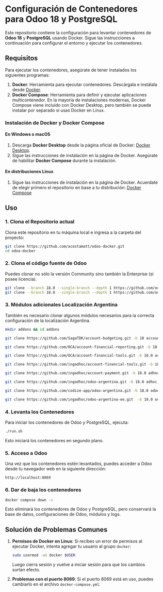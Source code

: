 
# Configuración de Contenedores para Odoo 18 y PostgreSQL

Este repositorio contiene la configuración para levantar contenedores de **Odoo 18** y **PostgreSQL** usando Docker. Sigue las instrucciones a continuación para configurar el entorno y ejecutar los contenedores.

## Requisitos

Para ejecutar los contenedores, asegúrate de tener instalados los siguientes programas:

1. **Docker**: Herramienta para ejecutar contenedores. Descárgala e instálala desde [Docker](https://www.docker.com/get-started).
2. **Docker Compose**: Herramienta para definir y ejecutar aplicaciones multicontenedor. En la mayoría de instalaciones modernas, Docker Compose viene incluido con Docker Desktop, pero también se puede instalar por separado si usas Docker en Linux.

### Instalación de Docker y Docker Compose

#### En Windows o macOS
1. Descarga **Docker Desktop** desde la página oficial de Docker: [Docker Desktop](https://www.docker.com/products/docker-desktop).
2. Sigue las instrucciones de instalación en la página de Docker. Asegúrate de habilitar **Docker Compose** durante la instalación.

#### En distribuciones Linux
1. Sigue las instrucciones de instalación en la página de Docker. Acuerdate de elegir primero el repositorio en base a tu distribución: [Docker Compose](https://docs.docker.com/compose/install/linux/)

## Uso

### 1. Clona el Repositorio actual
Clona este repositorio en tu máquina local e ingresa a la carpeta del proyecto:

```bash
git clone https://github.com/acostamatt/odoo-docker.git
cd odoo-docker
```

### 2. Clona el código fuente de Odoo
Puedes clonar no sólo la versión Community sino también la Enterprise (si posee licencia).

```bash
git clone --branch 18.0 --single-branch --depth 1 https://github.com/odoo/odoo.git community
git clone --branch 18.0 --single-branch --depth 1 https://github.com/odoo/enterprise.git
```

### 3. Módulos adicionales Localización Argentina
También es necesario clonar algunos módulos necesarios para la correcta configuración de la localización Argentina.

```bash
mkdir addons && cd addons

git clone https://github.com/SagaTDK/account-budgeting.git -b 18 account_budgeting

git clone https://github.com/OCA/account-financial-reporting.git -b 18.0 account_financial_reporting

git clone https://github.com/OCA/account-financial-tools.git -b 18.0 account_financial_tools

git clone https://github.com/ingadhoc/account-financial-tools.git -b 18.0 adhoc_account_financial_tools

git clone https://github.com/ingadhoc/account-payment.git -b 18.0 adhoc_account_payment

git clone https://github.com/ingadhoc/odoo-argentina.git -b 18.0 adhoc_odoo_argentina

git clone https://github.com/codize-app/odoo-argentina.git -b 18.0 odoo_argentina

git clone https://github.com/ingadhoc/odoo-argentina-ee.git  -b 18.0 odoo_argentina_ea

```

### 4. Levanta los Contenedores

Para iniciar los contenedores de Odoo y PostgreSQL, ejecuta:

```bash
./run.sh
```

Esto iniciará los contenedores en segundo plano.

### 5. Acceso a Odoo

Una vez que los contenedores estén levantados, puedes acceder a Odoo desde tu navegador web en la siguiente dirección:

```plaintext
http://localhost:8069
```
### 6. Dar de baja los contenedores

```bash
docker compose down -v
```
Esto eliminará los contenedores de Odoo y PostgreSQL, pero conservará la base de datos, configuraciones de Odoo, módulos y logs.

## Solución de Problemas Comunes

1. **Permisos de Docker en Linux**: Si recibes un error de permisos al ejecutar Docker, intenta agregar tu usuario al grupo `docker`:

   ```bash
   sudo usermod -aG docker $USER
   ```

   Luego cierra sesión y vuelve a iniciar sesión para que los cambios surtan efecto.

2. **Problemas con el puerto 8069**: Si el puerto 8069 está en uso, puedes cambiarlo en el archivo `docker-compose.yml`.
